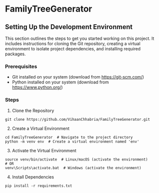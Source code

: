 # FamilyTreeGenerator

## Setting Up the Development Environment
This section outlines the steps to get you started working on this project. It includes instructions for cloning the Git repository, creating a virtual environment to isolate project dependencies, and installing required packages.

### Prerequisites
- Git installed on your system (download from https://git-scm.com/)
- Python installed on your system (download from https://www.python.org/)

### Steps
1. Clone the Repository
```
git clone https://github.com/VihaanChhabria/FamilyTreeGenerator.git
```

2. Create a Virtual Environment
```
cd FamilyTreeGenerator  # Navigate to the project directory
python -m venv env  # Create a virtual environment named 'env'
```

3. Activate the Virtual Environment
```
source venv/bin/activate  # Linux/macOS (activate the environment)
# OR
venv\Scripts\activate.bat  # Windows (activate the environment)
```

4. Install Dependencies
```
pip install -r requirements.txt
```
